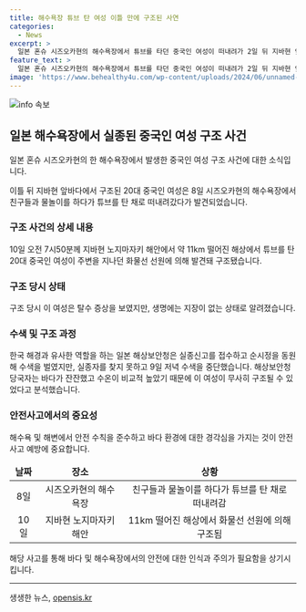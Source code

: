 ```yaml
---
title: 해수욕장 튜브 탄 여성 이틀 만에 구조된 사연
categories:
  - News
excerpt: >
  일본 혼슈 시즈오카현의 해수욕장에서 튜브를 타던 중국인 여성이 떠내려가 2일 뒤 지바현 앞바다에서 구조됐다. 화물선 선원에 의해 발견돼 탈수 증상을 보였지만 생명에 지장은 없는 것으로 알려졌다. 한국 해경과 유사한 역할을 하는 일본 해상보안청이 수색을 벌였지만 9일 저녁에 중단했다. 해상 상황이 안정하고 수온이 높았기 때문에 여성이 무사히 구조된 것으로 분석됐다. (150자)
feature_text: >
  일본 혼슈 시즈오카현의 해수욕장에서 튜브를 타던 중국인 여성이 떠내려가 2일 뒤 지바현 앞바다에서 구조됐다. 화물선 선원에 의해 발견돼 탈수 증상을 보였지만 생명에 지장은 없는 것으로 알려졌다. 한국 해경과 유사한 역할을 하는 일본 해상보안청이 수색을 벌였지만 9일 저녁에 중단했다. 해상 상황이 안정하고 수온이 높았기 때문에 여성이 무사히 구조된 것으로 분석됐다. (150자)
image: 'https://www.behealthy4u.com/wp-content/uploads/2024/06/unnamed-file.png'
---
```


<p><img src="https://www.behealthy4u.com/wp-content/uploads/2024/06/unnamed-file.png" alt="info 속보" /></p>

<h2 data-ke-size="size26">일본 해수욕장에서 실종된 중국인 여성 구조 사건</h2>

<p>일본 혼슈 시즈오카현의 한 해수욕장에서 발생한 중국인 여성 구조 사건에 대한 소식입니다.</p>

<p data-ke-size="size16">이틀 뒤 지바현 앞바다에서 구조된 20대 중국인 여성은 8일 시즈오카현의 해수욕장에서 친구들과 물놀이를 하다가 튜브를 탄 채로 떠내려갔다가 발견되었습니다.</p>

<h3>구조 사건의 상세 내용</h3>

<p data-ke-size="size16">10일 오전 7시50분께 지바현 노지마자키 해안에서 약 11km 떨어진 해상에서 튜브를 탄 20대 중국인 여성이 주변을 지나던 화물선 선원에 의해 발견돼 구조됐습니다.</p>

<h3>구조 당시 상태</h3>

<p data-ke-size="size16">구조 당시 이 여성은 탈수 증상을 보였지만, 생명에는 지장이 없는 상태로 알려졌습니다.</p>

<h3>수색 및 구조 과정</h3>

<p data-ke-size="size16">한국 해경과 유사한 역할을 하는 일본 해상보안청은 실종신고를 접수하고 순시정을 동원해 수색을 벌였지만, 실종자를 찾지 못하고 9일 저녁 수색을 중단했습니다. 해상보안청 당국자는 바다가 잔잔했고 수온이 비교적 높았기 때문에 이 여성이 무사히 구조될 수 있었다고 분석했습니다.</p>

<h3>안전사고에서의 중요성</h3>

<p data-ke-size="size16">해수욕 및 해변에서 안전 수칙을 준수하고 바다 환경에 대한 경각심을 가지는 것이 안전사고 예방에 중요합니다.</p>

<table>
    <thead>
        <tr>
            <td style="text-align: center; height: 17px;"><b>날짜</b></td>
            <td style="text-align: center; height: 17px;"><b>장소</b></td>
            <td style="text-align: center; height: 17px;"><b>상황</b></td>
        </tr>
    </thead>
    <tbody>
        <tr>
            <td style="text-align: center; height: 17px;">8일</td>
            <td style="text-align: center; height: 17px;">시즈오카현의 해수욕장</td>
            <td style="text-align: center; height: 17px;">친구들과 물놀이를 하다가 튜브를 탄 채로 떠내려감</td>
        </tr>
        <tr>
            <td style="text-align: center; height: 17px;">10일</td>
            <td style="text-align: center; height: 17px;">지바현 노지마자키 해안</td>
            <td style="text-align: center; height: 17px;">11km 떨어진 해상에서 화물선 선원에 의해 구조됨</td>
        </tr>
    </tbody>
</table>

<p data-ke-size="size16">해당 사고를 통해 바다 및 해수욕장에서의 안전에 대한 인식과 주의가 필요함을 상기시킵니다.</p>

<p><hr></p>
생생한 뉴스, <a href="https://opensis.kr" rel="dofollow">opensis.kr</a>


